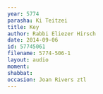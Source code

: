 ```yaml
---
year: 5774
parasha: Ki Teitzei
title: Key
author: Rabbi Eliezer Hirsch
date: 2014-09-06
id: 57745061
filename: 5774-506-1
layout: audio
moment: 
shabbat: 
occasion: Joan Rivers ztl
---
```

